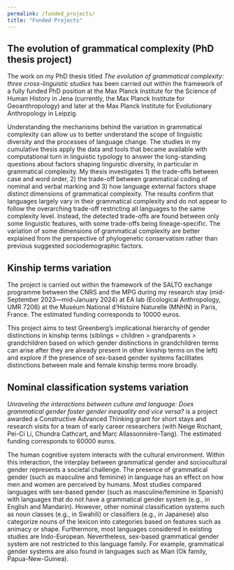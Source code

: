 ```yaml
---
permalink: /funded_projects/
title: "Funded Projects"
---
```


## The evolution of grammatical complexity (PhD thesis project)

<p>The work on my PhD thesis titled <em>The evolution of grammatical complexity: three cross-linguistic studies</em> has been carried out within the framework of a fully funded PhD position at the Max Planck Institute for the Science of Human History in Jena (currently, the Max Planck Institute for Geoanthropology) and later at the Max Planck Institute for Evolutionary Anthropology in Leipzig. </p>


<p>Understanding the mechanisms behind the variation in grammatical complexity can allow us to better understand the scope of linguistic diversity and the processes of language change. The studies in my cumulative thesis apply the data and tools that became available with computational turn in linguistic typology to answer the long-standing questions about factors shaping linguistic diversity, in particular in grammatical complexity. My thesis investigates 1) the trade-offs between case and word order, 2) the trade-off between grammatical coding of nominal and verbal marking and 3) how language external factors shape distinct dimensions of grammatical complexity. The results confirm that languages largely vary in their grammatical complexity and do not appear to follow the overarching trade-off restricting all languages to the same complexity level. Instead, the detected trade-offs are found between only some linguistic features, with some trade-offs being lineage-specific. The variation of some dimensions of grammatical complexity are better explained from the perspective of phylogenetic conservatism rather than previous suggested sociodemographic factors.</p>

## Kinship terms variation
<p>The project is carried out within the framework of the SALTO exchange programme between the CNRS and the MPG during my research stay (mid-September 2023—mid-January 2024) at EA lab (Ecological Anthropology, UMR 7206) at the Muséum National d’Histoire Naturelle (MNHN) in Paris, France. The estimated funding corresponds to 10000 euros. </p>

<p> This project aims to test Greenberg’s implicational hierarchy of gender distinctions in kinship terms (siblings = children > grandparents > grandchildren based on which gender distinctions in grandchildren terms can arise after they are already present in other kinship terms on the left) and explore if the presence of sex-based gender systems facilitates distinctions between male and female kinship terms more broadly. </p> 

## Nominal classification systems variation
<p><em>Unraveling the interactions between culture and language: Does grammatical gender foster gender inequality and vice versa?</em> is a project awarded a Constructive Advanced Thinking grant for short stays and research visits for a team of early career researchers (with Neige Rochant, Pei-Ci Li, Chundra Cathcart, and Marc Allassonnière-Tang). The estimated funding corresponds to 60000 euros. </p>


<p>The human cognitive system interacts with the cultural environment. Within this interaction, the interplay between grammatical gender and sociocultural gender represents a societal challenge. The presence of grammatical gender (such as masculine and feminine) in language has an effect on how men and women are perceived by humans. Most studies compared languages with sex-based gender (such as masculine/feminine in Spanish) with languages that do not have a grammatical gender system (e.g., in English and Mandarin). However, other nominal classification systems such as noun classes (e.g., in Swahili) or classifiers (e.g., in Japanese) also categorize nouns of the lexicon into categories based on features such as animacy or shape. Furthermore, most languages considered in existing studies are Indo-European. Nevertheless, sex-based grammatical gender system are not restricted to this language family. For example, grammatical gender systems are also found in languages such as Mian (Ok family, Papua-New-Guinea). </p>

